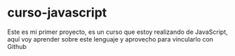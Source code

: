 # curso-javascript
Este es mi primer proyecto, es un curso que estoy realizando de JavaScript, aquí voy aprender sobre este lenguaje y aprovecho para vincularlo con Github
